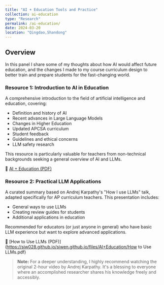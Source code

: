 ```yaml
---
title: "AI + Education Tools and Practice"
collection: ai-education
type: "Research"
permalink: /ai-education/
date: 2024-03-20
location: "Qingdao,Shandong"
---
```


## Overview

In this panel I share some of my thoughts about how AI would affect future education, and the changes I made to my course curriculum design to better train and prepare students for the fast-changing world.

### Resource 1: Introduction to AI in Education

A comprehensive introduction to the field of artificial intelligence and education, covering:
* Definition and history of AI
* Recent advances in Large Language Models
* Changes in Higher Education
* Updated APCSA curriculum
* Student feedback
* Guidelines and ethical concerns
* LLM safety research

This resource is particularly valuable for teachers from non-technical backgrounds seeking a general overview of AI and LLMs.

📄 [AI + Education (PDF)](https://siw028.github.io/siwen.github.io/files/AI+Education/AI+Education.pdf)

### Resource 2: Practical LLM Applications

A curated summary based on Andrej Karpathy's "How I use LLMs" talk, adapted specifically for AP curriculum teachers. This presentation includes:
* General ways to use LLMs
* Creating review guides for students
* Additional applications in education

Recommended for educators (or just anyone in general) who have basic LLM experience but want to explore advanced applications.

📄 [How to Use LLMs (PDF)](https://siw028.github.io/siwen.github.io/files/AI+Education/How to Use LLMs.pdf)

> **Note:** For a deeper understanding, I highly recommend watching the original 2-hour video by Andrej Karpathy. It's a blessing to everyone where an accomplished researcher shares his knowledge freely and accessibly.



